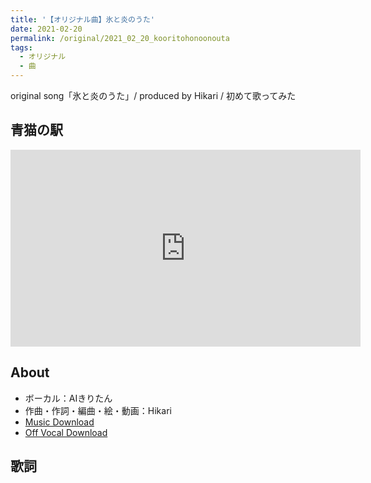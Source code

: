 ```yaml
---
title: '【オリジナル曲】氷と炎のうた'
date: 2021-02-20
permalink: /original/2021_02_20_kooritohonoonouta
tags:
  - オリジナル
  - 曲
---
```


original song「氷と炎のうた」/ produced by Hikari / 初めて歌ってみた

## 青猫の駅


<iframe width="560" height="315" src="https://www.youtube.com/embed/lK9PFIAO_B4" frameborder="0" allow="autoplay; encrypted-media" allowfullscreen></iframe>


## About

* ボーカル：AIきりたん
* 作曲・作詞・編曲・絵・動画：Hikari
* [Music Download](https://drive.google.com/file/d/1fKhjIVwsEmY96lbSODlEu6PCToSl6JVd/view?usp=sharing)
* [Off Vocal Download](https://drive.google.com/file/d/1REyiaOR7ab2gCNkniBqbYVO8cAk-PnPj/view?usp=sharing)

## 歌詞


